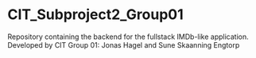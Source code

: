 # CIT_Subproject2_Group01
Repository containing the backend for the fullstack IMDb-like application.
Developed by CIT Group 01: Jonas Hagel and Sune Skaanning Engtorp
